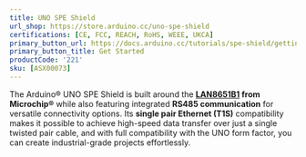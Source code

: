 ```yaml
---
title: UNO SPE Shield
url_shop: https://store.arduino.cc/uno-spe-shield
certifications: [CE, FCC, REACH, RoHS, WEEE, UKCA]
primary_button_url: https://docs.arduino.cc/tutorials/spe-shield/getting-started/
primary_button_title: Get Started
productCode: '221'
sku: [ASX00073]
---
```


The Arduino® UNO SPE Shield is built around the **[LAN8651B1](https://www.microchip.com/en-us/product/lan8651) from Microchip®** while also featuring integrated **RS485 communication** for versatile connectivity options. Its **single pair Ethernet (T1S)** compatibility makes it possible to achieve high-speed data transfer over just a single twisted pair cable, and with full compatibility with the UNO form factor, you can create industrial-grade projects effortlessly.